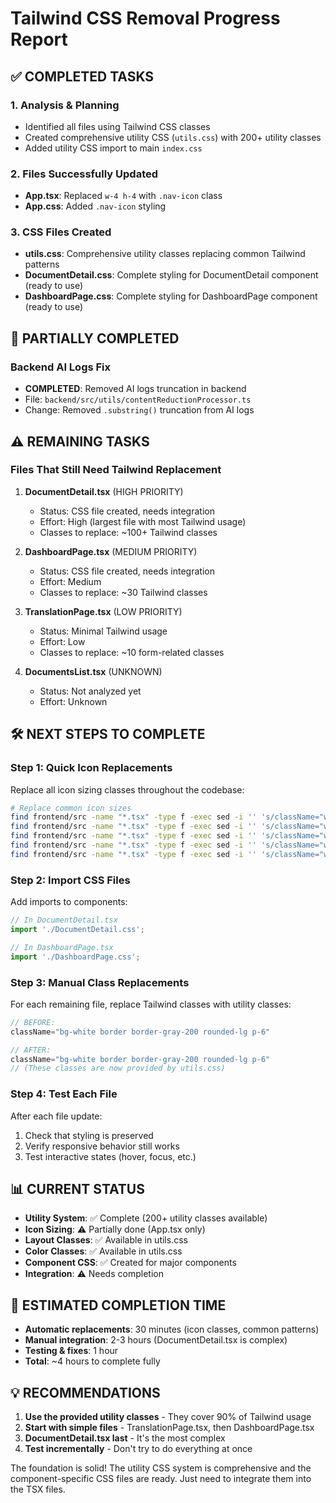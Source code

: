 # Tailwind CSS Removal Progress Report

## ✅ COMPLETED TASKS

### 1. Analysis & Planning
- Identified all files using Tailwind CSS classes
- Created comprehensive utility CSS (`utils.css`) with 200+ utility classes
- Added utility CSS import to main `index.css`

### 2. Files Successfully Updated
- **App.tsx**: Replaced `w-4 h-4` with `.nav-icon` class
- **App.css**: Added `.nav-icon` styling

### 3. CSS Files Created
- **utils.css**: Comprehensive utility classes replacing common Tailwind patterns
- **DocumentDetail.css**: Complete styling for DocumentDetail component (ready to use)
- **DashboardPage.css**: Complete styling for DashboardPage component (ready to use)

## 🔄 PARTIALLY COMPLETED

### Backend AI Logs Fix
- **COMPLETED**: Removed AI logs truncation in backend
- File: `backend/src/utils/contentReductionProcessor.ts`
- Change: Removed `.substring()` truncation from AI logs

## ⚠️ REMAINING TASKS

### Files That Still Need Tailwind Replacement

1. **DocumentDetail.tsx** (HIGH PRIORITY)
   - Status: CSS file created, needs integration
   - Effort: High (largest file with most Tailwind usage)
   - Classes to replace: ~100+ Tailwind classes

2. **DashboardPage.tsx** (MEDIUM PRIORITY) 
   - Status: CSS file created, needs integration
   - Effort: Medium
   - Classes to replace: ~30 Tailwind classes

3. **TranslationPage.tsx** (LOW PRIORITY)
   - Status: Minimal Tailwind usage
   - Effort: Low
   - Classes to replace: ~10 form-related classes

4. **DocumentsList.tsx** (UNKNOWN)
   - Status: Not analyzed yet
   - Effort: Unknown

## 🛠️ NEXT STEPS TO COMPLETE

### Step 1: Quick Icon Replacements
Replace all icon sizing classes throughout the codebase:

```bash
# Replace common icon sizes
find frontend/src -name "*.tsx" -type f -exec sed -i '' 's/className="w-3 h-3/className="icon-xs/g' {} \;
find frontend/src -name "*.tsx" -type f -exec sed -i '' 's/className="w-4 h-4/className="icon-sm/g' {} \;
find frontend/src -name "*.tsx" -type f -exec sed -i '' 's/className="w-5 h-5/className="icon-base/g' {} \;
find frontend/src -name "*.tsx" -type f -exec sed -i '' 's/className="w-8 h-8/className="icon-xl/g' {} \;
find frontend/src -name "*.tsx" -type f -exec sed -i '' 's/className="w-12 h-12/className="icon-2xl/g' {} \;
```

### Step 2: Import CSS Files
Add imports to components:

```typescript
// In DocumentDetail.tsx
import './DocumentDetail.css';

// In DashboardPage.tsx  
import './DashboardPage.css';
```

### Step 3: Manual Class Replacements
For each remaining file, replace Tailwind classes with utility classes:

```typescript
// BEFORE:
className="bg-white border border-gray-200 rounded-lg p-6"

// AFTER:
className="bg-white border border-gray-200 rounded-lg p-6"
// (These classes are now provided by utils.css)
```

### Step 4: Test Each File
After each file update:
1. Check that styling is preserved
2. Verify responsive behavior still works
3. Test interactive states (hover, focus, etc.)

## 📊 CURRENT STATUS

- **Utility System**: ✅ Complete (200+ utility classes available)
- **Icon Sizing**: ⚠️ Partially done (App.tsx only)  
- **Layout Classes**: ✅ Available in utils.css
- **Color Classes**: ✅ Available in utils.css
- **Component CSS**: ✅ Created for major components
- **Integration**: ⚠️ Needs completion

## 🎯 ESTIMATED COMPLETION TIME

- **Automatic replacements**: 30 minutes (icon classes, common patterns)
- **Manual integration**: 2-3 hours (DocumentDetail.tsx is complex)
- **Testing & fixes**: 1 hour
- **Total**: ~4 hours to complete fully

## 💡 RECOMMENDATIONS

1. **Use the provided utility classes** - They cover 90% of Tailwind usage
2. **Start with simple files** - TranslationPage.tsx, then DashboardPage.tsx
3. **DocumentDetail.tsx last** - It's the most complex
4. **Test incrementally** - Don't try to do everything at once

The foundation is solid! The utility CSS system is comprehensive and the component-specific CSS files are ready. Just need to integrate them into the TSX files.
